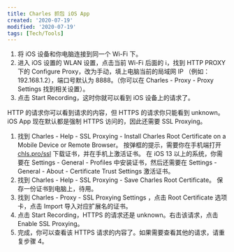 ```yaml
---
title: Charles 抓包 iOS App
created: '2020-07-19'
modified: '2020-07-19'
tags: [Tech/Tools]
---
```


1. 将 iOS 设备和你电脑连接到同一个 Wi-Fi 下。
2. 进入 iOS 设置的 WLAN 设置，点击当前 Wi-Fi 后面的 ℹ️，找到 HTTP PROXY 下的 Configure Proxy，改为手动，填上电脑当前的局域网 IP （例如：192.168.1.2），端口号默认为 8888。（你可以在 Charles - Proxy - Proxy Settings 找到相关设置）。
3. 点击 Start Recording，这时你就可以看到 iOS 设备上的请求了。

HTTP 的请求你可以看到请求的内容，但 HTTPS 的请求你只能看到 unknown。iOS App 现在默认都是强制 HTTPS 访问的，因此还需要 SSL Proxying。

1. 找到 Charles - Help - SSL Proxying - Install Charles Root Certificate on a Mobile Device or Remote Browser。
   按弹框的提示，需要你在手机端打开 [chls.pro/ssl](http://chls.pro/ssl) 下载证书，并在手机上激活证书。
   在 iOS 13 以上的系统，你需要在 Settings - General - Profiles 中安装证书，然后还需要在 Settings - General - About - Certificate Trust Settings 激活证书。
2. 找到 Charles - Help - SSL Proxying - Save Charles Root Certificate。
   保存一份证书到电脑上，待用。
3. 找到 Charles - Proxy - SSL Proxying Settings ，点击 Root Certificate 选项卡，点击 Import 导入对应扩展名的证书。
4. 点击 Start Recording，HTTPS 的请求还是 unknown。右击该请求，点击 Enable SSL Proxying。
5. 完成，你可以查看该 HTTPS 请求的内容了。如果需要查看其他的请求，请重复步骤 4。
